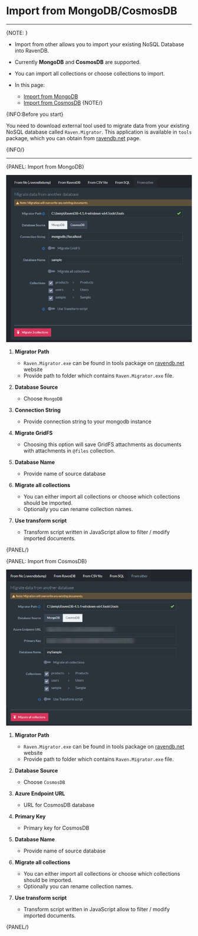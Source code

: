 ﻿# Import from MongoDB/CosmosDB
---

{NOTE: }

* Import from other allows you to import your existing NoSQL Database into RavenDB.

* Currently **MongoDB** and **CosmosDB** are supported.

* You can import all collections or choose collections to import.

* In this page:
  * [Import from MongoDB](../../../../studio/database/tasks/import-data/import-from-other#import-from-mongodb)
  * [Import from CosmosDB](../../../../studio/database/tasks/import-data/import-from-other#import-from-cosmosdb)
{NOTE/}


{INFO:Before you start}

You need to download external tool used to migrate data from your existing NoSQL database called `Raven.Migrator`. 
This application is available in `tools` package, which you can obtain from [ravendb.net](https://ravendb.net/downloads) page. 

{INFO/}

---

{PANEL: Import from MongoDB}

![Figure 1.](images/mongodb-1.png "Import from MongoDB")

1. **Migrator Path** 
   * `Raven.Migrator.exe` can be found in tools package on [ravendb.net](https://ravendb.net/downloads) website
   * Provide path to folder which contains `Raven.Migrator.exe` file.

2. **Database Source**
   * Choose `MongoDB`
   
3. **Connection String** 
   * Provide connection string to your mongodb instance 
   
4. **Migrate GridFS** 
   * Choosing this option will save GridFS attachments as documents with attachments in `@files` collection.
   
5. **Database Name**
   * Provide name of source database
   
6. **Migrate all collections**
   * You can either import all collections or choose which collections should be imported. 
   * Optionally you can rename collection names. 
   
7. **Use transform script** 
   * Transform script written in JavaScript allow to filter / modify imported documents.   

{PANEL/}


{PANEL: Import from CosmosDB}

![Figure 2.](images/cosmosdb-1.png "Import from CosmosDB")


1. **Migrator Path** 
   * `Raven.Migrator.exe` can be found in tools package on [ravendb.net](https://ravendb.net/downloads) website
   * Provide path to folder which contains `Raven.Migrator.exe` file.

2. **Database Source**
   * Choose `CosmosDB`
   
3. **Azure Endpoint URL** 
   * URL for CosmosDB database 
   
4. **Primary Key** 
   * Primary key for CosmosDB
   
5. **Database Name**
   * Provide name of source database
   
6. **Migrate all collections**
   * You can either import all collections or choose which collections should be imported. 
   * Optionally you can rename collection names. 
   
7. **Use transform script** 
   * Transform script written in JavaScript allow to filter / modify imported documents.   

{PANEL/}
